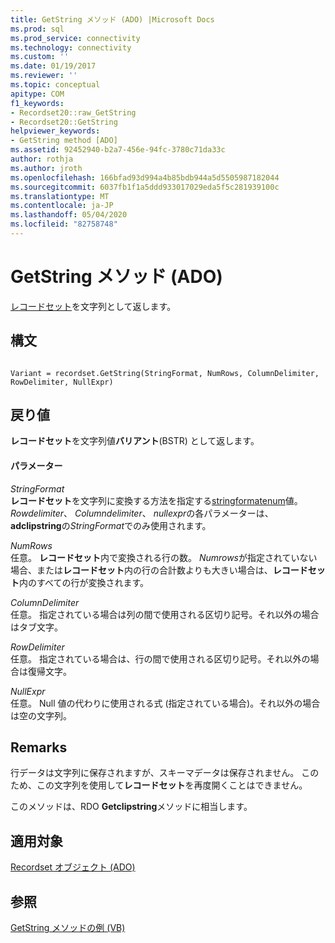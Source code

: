 ```yaml
---
title: GetString メソッド (ADO) |Microsoft Docs
ms.prod: sql
ms.prod_service: connectivity
ms.technology: connectivity
ms.custom: ''
ms.date: 01/19/2017
ms.reviewer: ''
ms.topic: conceptual
apitype: COM
f1_keywords:
- Recordset20::raw_GetString
- Recordset20::GetString
helpviewer_keywords:
- GetString method [ADO]
ms.assetid: 92452940-b2a7-456e-94fc-3780c71da33c
author: rothja
ms.author: jroth
ms.openlocfilehash: 166bfad93d994a4b85bdb944a5d5505987182044
ms.sourcegitcommit: 6037fb1f1a5ddd933017029eda5f5c281939100c
ms.translationtype: MT
ms.contentlocale: ja-JP
ms.lasthandoff: 05/04/2020
ms.locfileid: "82758748"
---
```

# <a name="getstring-method-ado"></a>GetString メソッド (ADO)
[レコードセット](../../../ado/reference/ado-api/recordset-object-ado.md)を文字列として返します。  
  
## <a name="syntax"></a>構文  
  
```  
  
Variant = recordset.GetString(StringFormat, NumRows, ColumnDelimiter, RowDelimiter, NullExpr)  
```  
  
## <a name="return-value"></a>戻り値  
 **レコードセット**を文字列値**バリアント**(BSTR) として返します。  
  
#### <a name="parameters"></a>パラメーター  
 *StringFormat*  
 **レコードセット**を文字列に変換する方法を指定する[stringformatenum](../../../ado/reference/ado-api/stringformatenum.md)値。 *Rowdelimiter*、 *Columndelimiter*、 *nullexpr*の各パラメーターは、 **adclipstring**の*StringFormat*でのみ使用されます。  
  
 *NumRows*  
 任意。 **レコードセット**内で変換される行の数。 *Numrows*が指定されていない場合、または**レコードセット**内の行の合計数よりも大きい場合は、**レコードセット**内のすべての行が変換されます。  
  
 *ColumnDelimiter*  
 任意。 指定されている場合は列の間で使用される区切り記号。それ以外の場合はタブ文字。  
  
 *RowDelimiter*  
 任意。 指定されている場合は、行の間で使用される区切り記号。それ以外の場合は復帰文字。  
  
 *NullExpr*  
 任意。 Null 値の代わりに使用される式 (指定されている場合)。それ以外の場合は空の文字列。  
  
## <a name="remarks"></a>Remarks  
 行データは文字列に保存されますが、スキーマデータは保存されません。 このため、この文字列を使用して**レコードセット**を再度開くことはできません。  
  
 このメソッドは、RDO **Getclipstring**メソッドに相当します。  
  
## <a name="applies-to"></a>適用対象  
 [Recordset オブジェクト (ADO)](../../../ado/reference/ado-api/recordset-object-ado.md)  
  
## <a name="see-also"></a>参照  
 [GetString メソッドの例 (VB)](../../../ado/reference/ado-api/getstring-method-example-vb.md)
